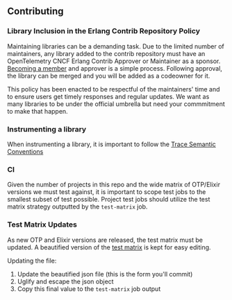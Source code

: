 ## Contributing

### Library Inclusion in the Erlang Contrib Repository Policy

Maintaining libraries can be a demanding task. Due to the limited number of maintainers, any library added to the
contrib repository must have an OpenTelemetry CNCF Erlang Contrib Approver or Maintainer as a sponsor. [Becoming a member](https://github.com/open-telemetry/community/blob/main/guides/contributor/membership.md) and approver is a simple
process. Following approval, the library can be merged and you will be added as a codeowner for it.

This policy has been enacted to be respectful of the maintainers' time and to ensure users get timely responses
and regular updates. We want as many libraries to be under the official umbrella but need your commmitment to
make that happen.

### Instrumenting a library

When instrumenting a library, it is important to follow the [Trace Semantic Conventions](https://github.com/open-telemetry/semantic-conventions/blob/main/docs/general/trace.md)

### CI

Given the number of projects in this repo and the wide matrix of OTP/Elixir versions we must
test against, it is important to scope test jobs to the smallest subset of test possible. Project test jobs should utilize the test matrix strategy outputted by the `test-matrix` job.

### Test Matrix Updates

As new OTP and Elixir versions are released, the test matrix must be updated. A beautified version of the [test matrix](https://github.com/danschultzer/opentelemetrex-erlang-contrib/blob/main/.github/test-matrix.json) is kept for easy editing.

Updating the file:

1. Update the beautified json file (this is the form you'll commit)
2. Uglify and escape the json object
3. Copy this final value to the `test-matrix` job output
